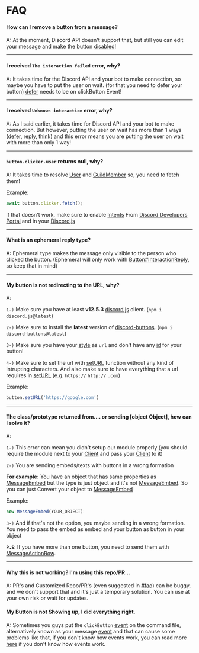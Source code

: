 # FAQ

#### How can I remove a button from a message?

A: At the moment, Discord API doesn't support that, but still you can edit your message and make the button [disabled](/docs/stable/classes/messagebutton.html#setdisabled-boolean)!

<hr>

#### I received `The interaction failed` error, why?

A: It takes time for the Discord API and your bot to make connection, so maybe you have to put the user on wait. (for that you need to defer your button)
[defer](/docs/stable/managers/interactionreply.html#defer-ephemeral) needs to be on clickButton Event!

<hr>

#### I received `Unknown interaction` error, why?

A: As I said earlier, it takes time for Discord API and your bot to make connection. But however, putting the user on wait has more than 1 ways ([defer](/docs/stable/classes/buttoninteraction.html#defer-ephemeral), [reply](/docs/stable/managers/interactionreply.html#send-content-options), [think](/docs/stable/managers/interactionreply.html#think-ephemeral)) and this error means you are putting the user on wait with more than only 1 way!

<hr>

#### `button.clicker.user` returns null, why?

A: It takes time to resolve [User](https://discord.js.org/#/docs/main/stable/class/User) and [GuildMember](https://discord.js.org/#/docs/main/stable/class/GuildMember) so, you need to fetch them!

Example:
```js
await button.clicker.fetch();
```

if that doesn't work, make sure to enable [Intents](https://discord.com/developers/docs/topics/gateway#gateway-intents) From [Discord Developers Portal](https://discord.com/developers) and in your [Discord.js](https://discord.js.org/#/docs/main/stable/class/Intents)

<hr>

#### What is an ephemeral reply type?

A: Ephemeral type makes the message only visible to the person who clicked the button. (Ephemeral will only work with [Button#InteractionReply](/docs/stable/classes/buttoninteraction.html#reply), so keep that in mind)

<hr>

#### My button is not redirecting to the URL, why?

A:

`1-)` Make sure you have at least **v12.5.3** [discord.js](https://discord.js.org) client. (`npm i discord.js@latest`)

`2-)` Make sure to install the **latest** version of [discord-buttons](/). (`npm i discord-buttons@latest`)

`3-)` Make sure you have your [style](/docs/stable/classes/messagebutton.html#setstyle-style) as `url` and don't have any [id](/docs/stable/classes/messagebutton.html#setid-id) for your button!

`4-)` Make sure to set the url with [setURL](/docs/stable/classes/messagebutton.html#seturl-url) function without any kind of intrupting characters. And also make sure to have everything that a url requires in [setURL](/docs/stable/classes/messagebutton.html#seturl-url) (e.g. `https://` `http://` `.com`)

Example:
```js
button.setURL('https://google.com')
```

<hr>

#### The class/prototype returned from.... or sending [object Object], how can I solve it?

A: 

`1-)` This error can mean you didn't setup our module properly (you should require the module next to your [Client](https://discord.js.org/#/docs/main/stable/class/Client) and pass your [Client](https://discord.js.org/#/docs/main/stable/class/Client) to it)

`2-)` You are sending embeds/texts with buttons in a wrong formation

**For example:** You have an object that has same properties as [MessageEmbed](https://discord.js.org/#/docs/main/stable/class/MessageEmbed) but the type is just object and it's not [MessageEmbed](https://discord.js.org/#/docs/main/stable/class/MessageEmbed).
So you can just Convert your object to [MessageEmbed](https://discord.js.org/#/docs/main/stable/class/MessageEmbed)

Example:
```js
new MessageEmbed(YOUR_OBJECT)
```

`3-)` And if that's not the option, you maybe sending in a wrong formation.
You need to pass the embed as embed and your button as button in your object

**`P.S`**: If you have more than one button, you need to send them with [MessageActionRow](/docs/stable/classes/messageactionrow.html).

<hr>

#### Why this is not working? I'm using this repo/PR...

A: PR's and Customized Repo/PR's (even suggested in [#faq](https://discord.com/channels/748098690874474567/846758592706117702/850638180288954399)) can be buggy, and we don't support that and it's just a temporary solution.
You can use at your own risk or wait for updates.

#### My Button is not Showing up, I did everything right.

A: Sometimes you guys put the `clickButton` [event](https://nodejs.org/api/events.html) on the command file, alternatively known as your message [event](https://nodejs.org/api/events.html) and that can cause some problems like that,
if you don't know how events work, you can read more [here](https://www.w3schools.com/nodejs/nodejs_events.asp) if you don't know how events work.
